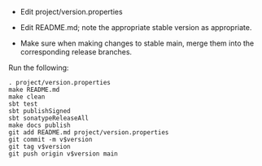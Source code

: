 - Edit project/version.properties

- Edit README.md; note the appropriate stable version as appropriate.

- Make sure when making changes to stable main, merge them into the corresponding release branches.

Run the following:

    . project/version.properties
    make README.md
    make clean
    sbt test
    sbt publishSigned
    sbt sonatypeReleaseAll
    make docs publish
    git add README.md project/version.properties
    git commit -m v$version
    git tag v$version
    git push origin v$version main
